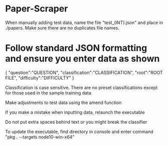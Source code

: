 # Paper-Scraper

 When manually adding test data, name the file "test_(INT).json" and place in ./papers. Make sure there are no duplicates file names.

# Follow standard JSON formatting and ensure you enter data as shown
   {
       "question":"QUESTION",
       "classification":"CLASSIFICATION",
       "root":"ROOT FILE",
				   "difficulty":"DIFFICULTY"
   }

Classification is case sensitive. There are no preset classifications except for those used in the sample training data

Make adjustments to test data using the amend function

If you make a mistake when inputting data, relaunch the executable

Do not put extra spaces behind text or you might break the classifier

To update the executable, find directory in console and enter command "pkg . --targets node10-win-x64"

